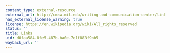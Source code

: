```yaml
---
content_type: external-resource
external_url: http://cmsw.mit.edu/writing-and-communication-center/links/
has_external_license_warning: true
license: https://en.wikipedia.org/wiki/All_rights_reserved
status: ''
title: Links
uid: d0faa584-8fe5-487b-ba0e-7e1f883f9bb5
wayback_url: ''
---
```

